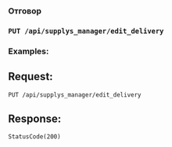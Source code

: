 ### Отговор

### `PUT /api/supplys_manager/edit_delivery`

### Examples:

## Request:

```
PUT /api/supplys_manager/edit_delivery
```

## Response:
```
StatusCode(200)
